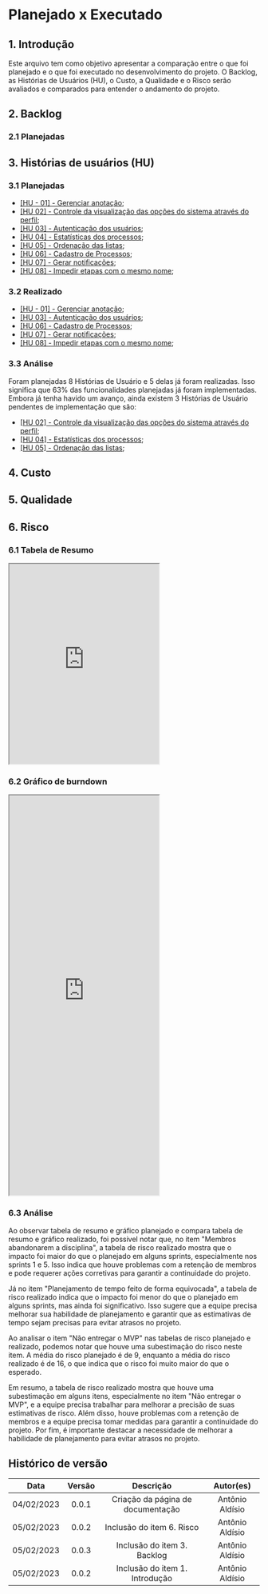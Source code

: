 # Planejado x Executado

## 1. Introdução

Este arquivo tem como objetivo apresentar a comparação entre o que foi planejado e o que foi executado no desenvolvimento do projeto. O Backlog, as Histórias de Usuários (HU), o Custo, a Qualidade e o Risco serão avaliados e comparados para entender o andamento do projeto.
## 2. Backlog
### 2.1 Planejadas

## 3. Histórias de usuários (HU)

### 3.1 Planejadas

- [[HU - 01] - Gerenciar anotação](https://github.com/fga-eps-mds/2022-2-CAPJu-Interface/issues/41);
- [[HU 02] - Controle da visualização das opções do sistema através do perfil](https://github.com/fga-eps-mds/2022-2-CAPJu-Doc/issues/93);
- [[HU 03] - Autenticação dos usuários](https://github.com/fga-eps-mds/2022-2-CAPJu-Doc/issues/94);
- [[HU 04] - Estatísticas dos processos](https://github.com/fga-eps-mds/2022-2-CAPJu-Doc/issues/95);
- [[HU 05] - Ordenação das listas](https://github.com/fga-eps-mds/2022-2-CAPJu-Doc/issues/96);
- [[HU 06] - Cadastro de Processos](https://github.com/fga-eps-mds/2022-2-CAPJu-Doc/issues/97);
- [[HU 07] - Gerar notificações](https://github.com/fga-eps-mds/2022-2-CAPJu-Doc/issues/132);
- [[HU 08] - Impedir etapas com o mesmo nome](https://github.com/fga-eps-mds/2022-2-CAPJu-Doc/issues/154);

### 3.2 Realizado

- [[HU - 01] - Gerenciar anotação](https://github.com/fga-eps-mds/2022-2-CAPJu-Interface/issues/41);
- [[HU 03] - Autenticação dos usuários](https://github.com/fga-eps-mds/2022-2-CAPJu-Doc/issues/94);
- [[HU 06] - Cadastro de Processos](https://github.com/fga-eps-mds/2022-2-CAPJu-Doc/issues/97);
- [[HU 07] - Gerar notificações](https://github.com/fga-eps-mds/2022-2-CAPJu-Doc/issues/132);
- [[HU 08] - Impedir etapas com o mesmo nome](https://github.com/fga-eps-mds/2022-2-CAPJu-Doc/issues/154);

### 3.3 Análise

Foram planejadas 8 Histórias de Usuário e 5 delas já foram realizadas. Isso significa que 63% das funcionalidades planejadas já foram implementadas. Embora já tenha havido um avanço, ainda existem 3 Histórias de Usuário pendentes de implementação que são:

- [[HU 02] - Controle da visualização das opções do sistema através do perfil](https://github.com/fga-eps-mds/2022-2-CAPJu-Doc/issues/93);
- [[HU 04] - Estatísticas dos processos](https://github.com/fga-eps-mds/2022-2-CAPJu-Doc/issues/95);
- [[HU 05] - Ordenação das listas](https://github.com/fga-eps-mds/2022-2-CAPJu-Doc/issues/96);

## 4. Custo

## 5. Qualidade

## 6. Risco
### 6.1 Tabela de Resumo

<iframe height=400 src="https://docs.google.com/spreadsheets/d/e/2PACX-1vTRZooYejwZH0opexzOVKRTiTWG3Tq1coMj5tlkECLhZwS8mXm9utIoQV92xUl5HA/pubhtml?gid=19306494&single=true"></iframe>

### 6.2 Gráfico de burndown

<iframe height=800 src="https://docs.google.com/spreadsheets/d/e/2PACX-1vTRZooYejwZH0opexzOVKRTiTWG3Tq1coMj5tlkECLhZwS8mXm9utIoQV92xUl5HA/pubhtml?gid=612310020&single=true"></iframe>

### 6.3 Análise

Ao observar  tabela de resumo e  gráfico planejado e compara  tabela de resumo e  gráfico realizado, foi possivel notar que, no item "Membros abandonarem a disciplina", a tabela de risco realizado mostra que o impacto foi maior do que o planejado em alguns sprints, especialmente nos sprints 1 e 5. Isso indica que houve problemas com a retenção de membros e pode requerer ações corretivas para garantir a continuidade do projeto.

Já no item "Planejamento de tempo feito de forma equivocada", a tabela de risco realizado indica que o impacto foi menor do que o planejado em alguns sprints, mas ainda foi significativo. Isso sugere que a equipe precisa melhorar sua habilidade de planejamento e garantir que as estimativas de tempo sejam precisas para evitar atrasos no projeto.

Ao analisar o item "Não entregar o MVP" nas tabelas de risco planejado e realizado, podemos notar que houve uma subestimação do risco neste item. A média do risco planejado é de 9, enquanto a média do risco realizado é de 16, o que indica que o risco foi muito maior do que o esperado.

Em resumo, a tabela de risco realizado mostra que houve uma subestimação em alguns itens, especialmente no item "Não entregar o MVP", e a equipe precisa trabalhar para melhorar a precisão de suas estimativas de risco. Além disso, houve problemas com a retenção de membros e a equipe precisa tomar medidas para garantir a continuidade do projeto. Por fim, é importante destacar a necessidade de melhorar a habilidade de planejamento para evitar atrasos no projeto.
## Histórico de versão

| Data  | Versão | Descrição | Autor(es) |
| :--: | :--: | :--: | :--: |
| 04/02/2023 | 0.0.1  | Criação da página de documentação  | Antônio Aldísio |
| 05/02/2023 | 0.0.2  | Inclusão do item 6. Risco | Antônio Aldísio |
| 05/02/2023 | 0.0.3  | Inclusão do item 3. Backlog | Antônio Aldísio |
| 05/02/2023 | 0.0.2  | Inclusão do item 1. Introdução | Antônio Aldísio |

